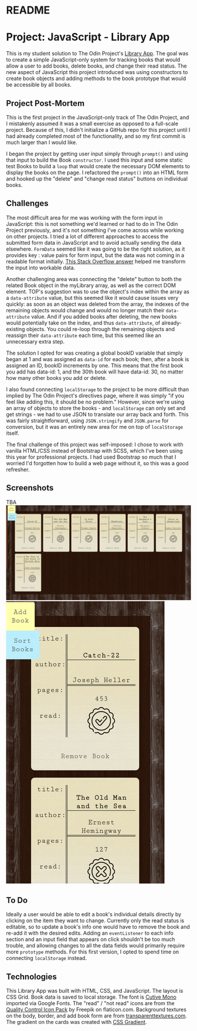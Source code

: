 # README

# Project: JavaScript - Library App #

This is my student solution to The Odin Project's [Library App](https://www.theodinproject.com/lessons/library).  The goal was to create a simple JavaScript-only system for tracking books that would allow a user to add books, delete books, and change their read status.  The new aspect of JavaScript this project introduced was using constructors to create book objects and adding methods to the book prototype that would be accessible by all books.

## Project Post-Mortem ##

This is the first project in the JavaScript-only track of The Odin Project, and I mistakenly assumed it was a small exercise as opposed to a full-scale project.  Because of this, I didn't initialize a GitHub repo for this project until I had already completed most of the functionality, and so my first commit is much larger than I would like.

I began the project by getting user input simply through `prompt()` and using that input to build the Book `constructor`.  I used this input and some static test Books to build a `loop` that would create the necessary DOM elements to display the books on the page.  I refactored the `prompt()` into an HTML form and hooked up the "delete" and "change read status" buttons on individual books.

## Challenges ##

The most difficult area for me was working with the form input in JavaScript: this is not something we'd learned or had to do in The Odin Project previously, and it's not something I've come across while working on other projects.  I tried a lot of different approaches to access the submitted form data in JavaScript and to avoid actually sending the data elsewhere.  `FormData` seemed like it was going to be the right solution, as it provides key : value pairs for form input, but the data was not coming in a readable format initially.  [This Stack Overflow answer](https://stackoverflow.com/a/56857084/12183520) helped me transform the input into workable data.

Another challenging area was connecting the "delete" button to both the related Book object in the myLibrary array, as well as the correct DOM element.  TOP's suggestion was to use the object's index within the array as a `data-attribute` value, but this seemed like it would cause issues very quickly: as soon as an object was deleted from the array, the indexes of the remaining objects would change and would no longer match their `data-attribute` value.  And if you added books after deleting, the new books would potentially take on the index, and thus `data-attribute`, of already-existing objects.  You could re-loop through the remaining objects and reassign their `data-attribute` each time, but this seemed like an unnecessary extra step.  

The solution I opted for was creating a global bookID variable that simply began at 1 and was assigned as `data-id` for each book; then, after a book is assigned an ID, bookID increments by one.  This means that the first book you add has data-id: 1, and the 30th book will have data-id: 30, no matter how many other books you add or delete.   

I also found connecting `localStorage` to the project to be more difficult than implied by The Odin Project's directives page, where it was simply "if you feel like adding this, it should be no problem."  However, since we're using an array of objects to store the books - and `localStorage` can only set and get strings - we had to use JSON to translate our array back and forth.  This was fairly straightforward, using `JSON.stringify` and `JSON.parse` for conversion, but it was an entirely new area for me on top of `localStorage` itself.  

The final challenge of this project was self-imposed: I chose to work with vanilla HTML/CSS instead of Bootstrap with SCSS, which I've been using this year for professional projects.  I had used Bootstrap so much that I worried I'd forgotten how to build a web page without it, so this was a good refresher.

## Screenshots ##

TBA
![Desktop view screenshot](/images/library_screenshot.png)
![Mobile view screenshot](/images/library_screenshot_mobile.png)

## To Do ##

Ideally a user would be able to edit a book's individual details directly by clicking on the item they want to change.  Currently only the read status is editable, so to update a book's info one would have to remove the book and re-add it with the desired edits.  Adding an `eventListener` to each info section and an input field that appears on click shouldn't be too much trouble, and allowing changes to all the data fields would primarily require more `prototype` methods.  For this first version, I opted to spend time on connecting `localStorage` instead.

## Technologies ##

This Library App was built with HTML, CSS, and JavaScript.  The layout is CSS Grid.  Book data is saved to local storage. The font is [Cutive Mono](https://fonts.google.com/specimen/Cutive+Mono) imported via Google Fonts.  The "read" / "not read" icons are from the [Quality Control Icon Pack](https://www.flaticon.com/packs/quality-control-8) by Freepik on flaticon.com.  Background textures on the body, border, and add book form are from [transparenttextures.com](https://www.transparenttextures.com/).  The gradient on the cards was created with [CSS Gradient](https://cssgradient.io/).